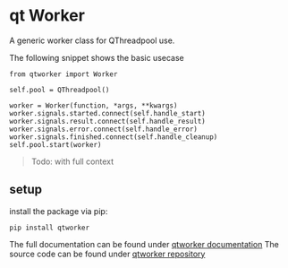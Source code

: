 # qt Worker

A generic worker class for QThreadpool use.


The following snippet shows the basic usecase
```
from qtworker import Worker

self.pool = QThreadpool()

worker = Worker(function, *args, **kwargs)
worker.signals.started.connect(self.handle_start)
worker.signals.result.connect(self.handle_result)
worker.signals.error.connect(self.handle_error)
worker.signals.finished.connect(self.handle_cleanup)
self.pool.start(worker)
```

> Todo: with full context



## setup

install the package via pip:
```
pip install qtworker
```

The full documentation can be found under 
[qtworker documentation](https://qtworker.readthedocs.io/en/latest/)
The source code can be found under
[qtworker repository](https://github.com/kolja-wagner/qtworker)